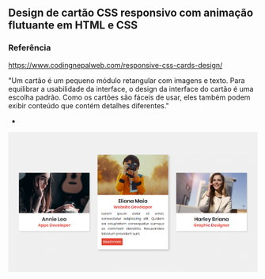 Design de cartão CSS responsivo com animação flutuante em HTML e CSS
-

### Referência
https://www.codingnepalweb.com/responsive-css-cards-design/

"Um cartão é um pequeno módulo retangular com imagens e texto. Para equilibrar a usabilidade da interface, o design da interface do cartão é uma escolha padrão. Como os cartões são fáceis de usar, eles também podem exibir conteúdo que contém detalhes diferentes."

-
![alt text](image.png)